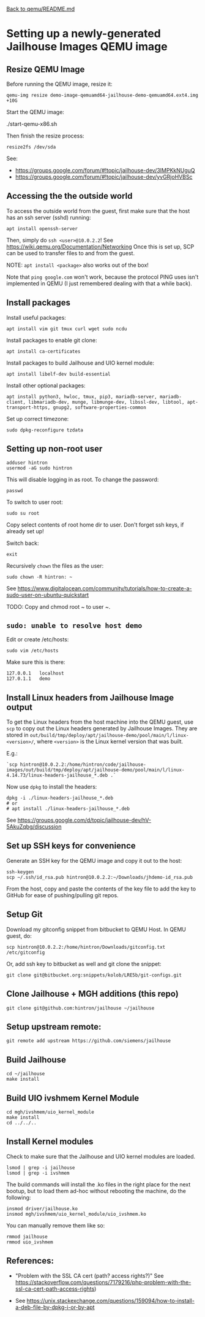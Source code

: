 [Back to qemu/README.md](../README.md)
# Setting up a newly-generated Jailhouse Images QEMU image

## Resize QEMU Image

Before running the QEMU image, resize it:

    qemu-img resize demo-image-qemuamd64-jailhouse-demo-qemuamd64.ext4.img +10G

Start the QEMU image:

   ./start-qemu-x86.sh

Then finish the resize process:

    resize2fs /dev/sda

See:
* https://groups.google.com/forum/#!topic/jailhouse-dev/3IMPKkNUguQ
* https://groups.google.com/forum/#!topic/jailhouse-dev/yvGRjoHVBSc

## Accessing the the outside world

To access the outside world from the guest, first make sure that the host has an
ssh server (sshd) running:

    apt install openssh-server

Then, simply do `ssh <user>@10.0.2.2`! See
https://wiki.qemu.org/Documentation/Networking
Once this is set up, SCP can be used to transfer files to and from the guest.

NOTE: `apt install <package>` also works out of the box!

Note that `ping google.com` won't work, because the protocol PING uses isn't
implemented in QEMU (I just remembered dealing with that a while back).

## Install packages

Install useful packages:

    apt install vim git tmux curl wget sudo ncdu

Install packages to enable git clone:

    apt install ca-certificates

Install packages to build Jailhouse and UIO kernel module:

    apt install libelf-dev build-essential

Install other optional packages:

    apt install python3, hwloc, tmux, pip3, mariadb-server, mariadb-client, libmariadb-dev, munge, libmunge-dev, libssl-dev, libtool, apt-transport-https, gnupg2, software-properties-common

Set up correct timezone:

    sudo dpkg-reconfigure tzdata


## Setting up non-root user

    adduser hintron
    usermod -aG sudo hintron

This will disable logging in as root.
To change the password:

    passwd

To switch to user root:

    sudo su root

Copy select contents of root home dir to user. Don't forget ssh keys, if already
set up!

Switch back:

    exit

Recursively `chown` the files as the user:

    sudo chown -R hintron: ~


See https://www.digitalocean.com/community/tutorials/how-to-create-a-sudo-user-on-ubuntu-quickstart

TODO: Copy and chmod root ~ to user ~.


## `sudo: unable to resolve host demo`

Edit or create /etc/hosts:

    sudo vim /etc/hosts

Make sure this is there:

    127.0.0.1   localhost
    127.0.1.1   demo

## Install Linux headers from Jailhouse Image output

To get the Linux headers from the host machine into the QEMU guest, use `scp` to
copy out the Linux headers generated by Jailhouse Images. They are stored in
`out/build/tmp/deploy/apt/jailhouse-demo/pool/main/l/linux-<version>/`,
where `<version>` is the Linux kernel version that was built.

E.g.:

    `scp hintron@10.0.2.2:/home/hintron/code/jailhouse-images/out/build/tmp/deploy/apt/jailhouse-demo/pool/main/l/linux-4.14.73/linux-headers-jailhouse_*.deb .`

Now use `dpkg` to install the headers:

    dpkg -i ./linux-headers-jailhouse_*.deb
    # or
    # apt install ./linux-headers-jailhouse_*.deb

See https://groups.google.com/d/topic/jailhouse-dev/hV-5AkuZqbg/discussion


## Set up SSH keys for convenience

Generate an SSH key for the QEMU image and copy it out to the host:

    ssh-keygen
    scp ~/.ssh/id_rsa.pub hintron@10.0.2.2:~/Downloads/jhdemo-id_rsa.pub

From the host, copy and paste the contents of the key file to add the key to
GitHub for ease of pushing/pulling git repos.

## Setup Git

Download my gitconfig snippet from bitbucket to QEMU Host.
In QEMU guest, do:

    scp hintron@10.0.2.2:/home/hintron/Downloads/gitconfig.txt /etc/gitconfig

Or, add ssh key to bitbucket as well and git clone the snippet:

    git clone git@bitbucket.org:snippets/kolob/LRE5b/git-configs.git

## Clone Jailhouse + MGH additions (this repo)

    git clone git@github.com:hintron/jailhouse ~/jailhouse

## Setup upstream remote:

    git remote add upstream https://github.com/siemens/jailhouse

## Build Jailhouse

    cd ~/jailhouse
    make install

## Build UIO ivshmem Kernel Module

    cd mgh/ivshmem/uio_kernel_module
    make install
    cd ../../..

## Install Kernel modules

Check to make sure that the Jailhouse and UIO kernel modules are loaded.

    lsmod | grep -i jailhouse
    lsmod | grep -i ivshmem

The build commands will install the .ko files in the right place for the
next bootup, but to load them ad-hoc without rebooting the machine, do the
following:

    insmod driver/jailhouse.ko
    insmod mgh/ivshmem/uio_kernel_module/uio_ivshmem.ko

You can manually remove them like so:

    rmmod jailhouse
    rmmod uio_ivshmem

## References:

* "Problem with the SSL CA cert (path? access rights?)" See https://stackoverflow.com/questions/7179216/php-problem-with-the-ssl-ca-cert-path-access-rights)

* See https://unix.stackexchange.com/questions/159094/how-to-install-a-deb-file-by-dpkg-i-or-by-apt
